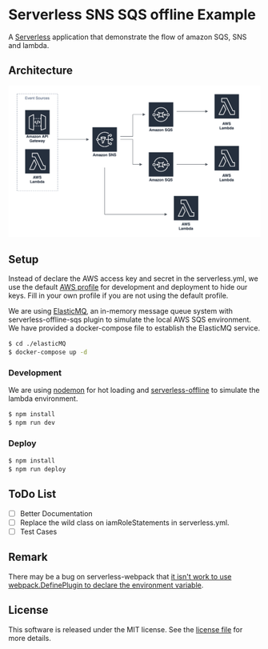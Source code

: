 # Serverless SNS SQS offline Example
A [Serverless](https://serverless.com/) application that demonstrate the flow of amazon SQS, SNS and lambda. 

## Architecture
<img src="./architecture.png" width="750px" alt="Architecture" />

## Setup
Instead of declare the AWS access key and secret in the serverless.yml, we use the default [AWS profile](https://docs.aws.amazon.com/sdk-for-php/v3/developer-guide/guide_credentials_profiles.html) for development and deployment to hide our keys. Fill in your own profile if you are not using the default profile.

We are using [ElasticMQ](https://github.com/softwaremill/elasticmq), an in-memory message queue system with serverless-offline-sqs plugin to simulate the local AWS SQS environment. We have provided a docker-compose file to establish the ElasticMQ service. 

```sh 
$ cd ./elasticMQ
$ docker-compose up -d
```

### Development
We are using [nodemon](https://www.npmjs.com/package/nodemon) for hot loading and [serverless-offline](https://www.npmjs.com/package/serverless-offline) to simulate the lambda environment.

```sh
$ npm install
$ npm run dev
```

### Deploy

```sh
$ npm install
$ npm run deploy
```

## ToDo List
- [ ] Better Documentation
- [ ] Replace the wild class on iamRoleStatements in serverless.yml.
- [ ] Test Cases

## Remark
There may be a bug on serverless-webpack that [it isn't work to use webpack.DefinePlugin to declare the environment variable](https://github.com/serverless-heaven/serverless-webpack/issues/274).

## License
This software is released under the MIT license. See the [license file](LICENSE) for more details.

